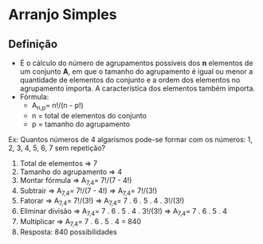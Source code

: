 # Arranjo Simples

## Definição
- É o cálculo do número de agrupamentos possíveis dos **n** elementos de um conjunto **A**, em que o tamanho do agrupamento é igual ou menor a quantidade de elementos do conjunto e a ordem dos elementos no agrupamento importa. A característica dos elementos também importa.
- Fórmula: 
  - A<sub>n,p</sub>= n!/(n - p!)
  - n = total de elementos do conjunto
  - p = tamanho do agrupamento

Ex: Quantos números de 4 algarismos pode-se formar com os números: 1, 2, 3, 4, 5, 6, 7 sem repetição?

1. Total de elementos => 7
2. Tamanho do agrupamento => 4
3. Montar fórmula => A<sub>7,4</sub>= 7!/(7 - 4!)
4. Subtrair => A<sub>7,4</sub>= 7!/(7 - 4!) => A<sub>7,4</sub>= 7!/(3!)
5. Fatorar => A<sub>7,4</sub>= 7!/(3!) => A<sub>7,4</sub>= 7 . 6 . 5 . 4 . 3!/(3!)
6. Eliminar divisão => A<sub>7,4</sub>= 7 . 6 . 5 . 4 . 3!/(3!) => A<sub>7,4</sub>= 7 . 6 . 5 . 4
7. Multiplicar => A<sub>7,4</sub>= 7 . 6 . 5 . 4 = 840
8. Resposta: 840 possibilidades